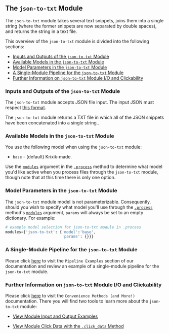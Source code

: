 ## The `json-to-txt` Module

The `json-to-txt` module takes several text snippets, joins them into a single string (where the former snippets are now separated by double spaces), and returns the string in a text file.

This overview of the `json-to-txt` module is divided into the following sections:

- [Inputs and Outputs of the `json-to-txt` Module](#inputs-and-outputs-of-the-json-to-txt-module)
- [Available Models in the `json-to-txt` Module](#available-models-in-the-json-to-txt-module)
- [Model Parameters in the `json-to-txt` Module](#model-parameters-in-the-json-to-txt-Module)
- [A Single-Module Pipeline for the `json-to-txt` Module](#a-single-module-pipeline-for-the-json-to-txt-module)
- [Further Information on `json-to-txt` Module I/O and Clickability](#further-information-on-json-to-txt-module-i/o-and-clickability)

### Inputs and Outputs of the `json-to-txt` Module

The `json-to-txt` module accepts JSON file input. The input JSON must respect [this format](../system/parameters_processing_files_through_pipelines/JSON_input_format.md).

The `json-to-txt` module returns a TXT file in which all of the JSON snippets have been concatenated into a single string..

### Available Models in the `json-to-txt` Module

You use the following model when using the `json-to-txt` module:

- `base` - (default) Krixik-made.

Use the [`modules`](../system/parameters_processing_files_through_pipelines/process_method.md#selecting-models-via-the-modules-argument) argument in the [`.process`](../system/parameters_processing_files_through_pipelines/process_method.md) method to determine what model you'd like active when you process files through the `json-to-txt` module, though note that at this time there is only one option.

### Model Parameters in the `json-to-txt` Module

The `json-to-txt` module model is not parameterizable. Consequently, should you wish to specify what model you'll use through the [`.process`](../system/parameters_processing_files_through_pipelines/process_method.md) method's [`modules`](../system/parameters_processing_files_through_pipelines/process_method.md#selecting-models-via-the-modules-argument) argument, `params` will always be set to an empty dictionary. For example:

```python
# example model selection for json-to-txt module in .process
modules={'json-to-txt': {'model':'base',
                         'params': {}}}
```

### A Single-Module Pipeline for the `json-to-txt` Module

Please click [here](../examples/single_module_pipelines/single_json-to-txt.md) to visit the `Pipeline Examples` section of our documentation and review an example of a single-module pipeline for the `json-to-txt` module.

### Further Information on `json-to-txt` Module I/O and Clickability

Please click [here](../system/convenience_methods/convenience_methods.md) to visit the `Convenience Methods (and More!)` documentation. There you will find two tools to learn more about the `json-to-txt` module:

- [View Module Input and Output Examples](../system/convenience_methods/convenience_methods.md#view-module-input-and-output-examples)

- [View Module Click Data with the `.click_data` Method](../system/convenience_methods/convenience_methods.md#view-module-click-data-with-the-.click_data-method)
